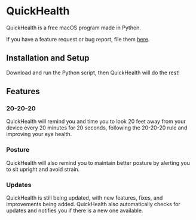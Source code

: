 # QuickHealth
QuickHealth is a free macOS program made in Python.

If you have a feature request or bug report, file them [here](https://github.com/HeyBilly9/QuickHealth/issues/new).
## Installation and Setup
Download and run the Python script, then QuickHealth will do the rest!
## Features
### 20-20-20
QuickHealth will remind you and time you to look 20 feet away from your device every 20 minutes for 20 seconds, following the 20-20-20 rule and improving your eye health.
### Posture
QuickHealth will also remind you to maintain better posture by alerting you to sit upright and avoid strain.
### Updates
QuickHealth is still being updated, with new features, fixes, and improvements being added. QuickHealth also automatically checks for updates and notifies you if there is a new one available.

